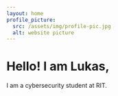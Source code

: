 ```yaml
---
layout: home
profile_picture:
  src: /assets/img/profile-pic.jpg
  alt: website picture
---
```

<h1>Hello! I am Lukas,</h1>
<p>
  I am a cybersecurity student at RIT.
</p>
